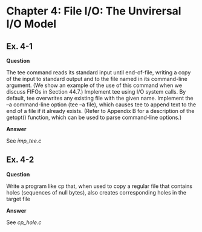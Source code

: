 # Chapter 4: File I/O: The Unvirersal I/O Model
## Ex. 4-1

**Question**

The tee command reads its standard input until end-of-file, writing a copy of the input
to standard output and to the file named in its command-line argument. (We show
an example of the use of this command when we discuss FIFOs in Section 44.7.)
Implement tee using I/O system calls. By default, tee overwrites any existing file with
the given name. Implement the –a command-line option (tee –a file), which causes tee
to append text to the end of a file if it already exists. (Refer to Appendix B for a
description of the getopt() function, which can be used to parse command-line
options.)

**Answer**

See *imp_tee.c*

## Ex. 4-2

**Question**

Write a program like cp that, when used to copy a regular file that contains holes
(sequences of null bytes), also creates corresponding holes in the target file

**Answer**

See *cp_hole.c*
